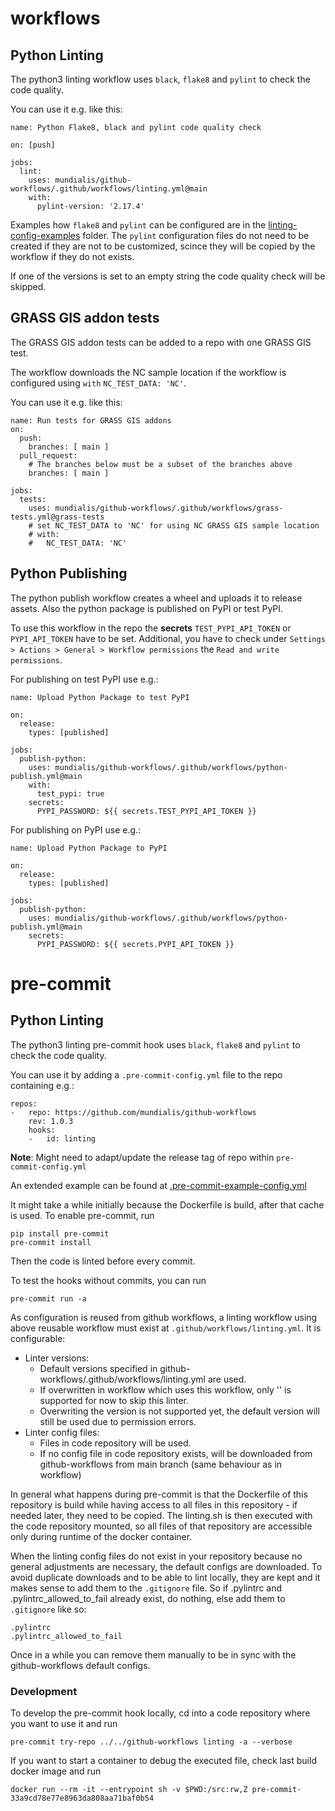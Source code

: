 # workflows

## Python Linting

The python3 linting workflow uses `black`, `flake8` and `pylint` to check the
code quality.

You can use it e.g. like this:
```
name: Python Flake8, black and pylint code quality check

on: [push]

jobs:
  lint:
    uses: mundialis/github-workflows/.github/workflows/linting.yml@main
    with:
      pylint-version: '2.17.4'
```
Examples how `flake8` and `pylint` can be configured are in the
[linting-config-examples](https://github.com/mundialis/github-workflows/blob/main/linting-config-examples)
folder. The `pylint` configuration files do not need to be created if they
are not to be customized, scince they will be copied by the workflow if they
  do not exists.

If one of the versions is set to an empty string the code quality check will be
skipped.


## GRASS GIS addon tests

The GRASS GIS addon tests can be added to a repo with one GRASS GIS test.

The workflow downloads the NC sample location if the workflow is configured using `with`
`NC_TEST_DATA: 'NC'`.


You can use it e.g. like this:
```
name: Run tests for GRASS GIS addons
on:
  push:
    branches: [ main ]
  pull_request:
    # The branches below must be a subset of the branches above
    branches: [ main ]

jobs:
  tests:
    uses: mundialis/github-workflows/.github/workflows/grass-tests.yml@grass-tests
    # set NC_TEST_DATA to 'NC' for using NC GRASS GIS sample location
    # with:
    #   NC_TEST_DATA: 'NC'
```


## Python Publishing

The python publish workflow creates a wheel and uploads it to release assets.
Also the python package is published on PyPI or test PyPI.

To use this workflow in the repo the **secrets** `TEST_PYPI_API_TOKEN` or
`PYPI_API_TOKEN` have to be set. Additional, you have to check under `Settings > Actions > General > Workflow permissions` the `Read and write permissions`.

For publishing on test PyPI use e.g.:
```
name: Upload Python Package to test PyPI

on:
  release:
    types: [published]

jobs:
  publish-python:
    uses: mundialis/github-workflows/.github/workflows/python-publish.yml@main
    with:
      test_pypi: true
    secrets:
      PYPI_PASSWORD: ${{ secrets.TEST_PYPI_API_TOKEN }}
```

For publishing on PyPI use e.g.:
```
name: Upload Python Package to PyPI

on:
  release:
    types: [published]

jobs:
  publish-python:
    uses: mundialis/github-workflows/.github/workflows/python-publish.yml@main
    secrets:
      PYPI_PASSWORD: ${{ secrets.PYPI_API_TOKEN }}
```


# pre-commit

## Python Linting

The python3 linting pre-commit hook uses `black`, `flake8` and `pylint` to check the
code quality.

You can use it by adding a `.pre-commit-config.yml` file to the repo containing e.g.:
```
repos:
-   repo: https://github.com/mundialis/github-workflows
    rev: 1.0.3
    hooks:
    -   id: linting
```
**Note**: Might need to adapt/update the release tag of repo within `pre-commit-config.yml`

An extended example can be found at [.pre-commit-example-config.yml](.pre-commit-example-config.yml)

It might take a while initially because the Dockerfile is build, after that cache is used.
To enable pre-commit, run
```
pip install pre-commit
pre-commit install
```
Then the code is linted before every commit.

To test the hooks without commits, you can run
```
pre-commit run -a
```

As configuration is reused from github workflows, a linting workflow using above reusable
workflow must exist at `.github/workflows/linting.yml`. It is configurable:
- Linter versions:
  - Default versions specified in github-workflows/.github/workflows/linting.yml are used.
  - If overwritten in workflow which uses this workflow, only '' is supported for now
    to skip this linter.
  - Overwriting the version is not supported yet, the default version
    will still be used due to permission errors.
- Linter config files:
  - Files in code repository will be used.
  - If no config file in code repository exists, will be downloaded from github-workflows
    from main branch (same behaviour as in workflow)

In general what happens during pre-commit is that the Dockerfile of this repository is build
while having access to all files in this repository - if needed later, they need to be copied.
The linting.sh is then executed with the code repository mounted, so all files of that
repository are accessible only during runtime of the docker container.

When the linting config files do not exist in your repository because no general adjustments
are necessary, the default configs are downloaded. To avoid duplicate downloads and to be 
able to lint locally, they are kept and it makes sense to add them to the `.gitignore` file.
So if .pylintrc and .pylintrc_allowed_to_fail already exist, do nothing, else add them to 
`.gitignore` like so:
```
.pylintrc
.pylintrc_allowed_to_fail
```
Once in a while you can remove them manually to be in sync with the github-workflows default configs.

### Development
To develop the pre-commit hook locally, cd into a code repository where you want to use it and run
```
pre-commit try-repo ../../github-workflows linting -a --verbose
```
If you want to start a container to debug the executed file, check last build docker image and run
```
docker run --rm -it --entrypoint sh -v $PWD:/src:rw,Z pre-commit-33a9cd78e77e8963da808aa71baf0b54
```
